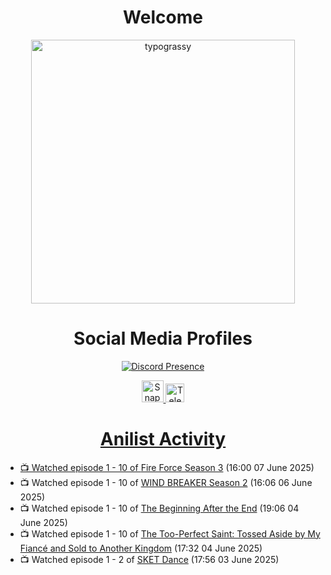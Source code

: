 <div align="center">

# Welcome
<a href="https://github.com/kawarimidoll/typograssy">
    <img alt="typograssy" src="https://typograssy.deno.dev/api?text=%E3%82%88%E3%81%86%E3%81%93%E3%81%9D%E3%81%BF%E3%81%AA%E3%81%95%E3%82%93%20-%20Sheby--&&l0=none&l1=82d9d0&l2=027353&l3=038c4c&l4=01402e&bg=none&frame=none&speed=100&comment=" width="421.99">
</a>

</div>

<div align="center">

# Social Media Profiles

[![Discord Presence](https://lanyard.cnrad.dev/api/612532963938271232)](https://discord.com/users/612532963938271232)


<a href="https://www.snapchat.com/add/a.sheby" title="Snapchat Profile">
    <img src="https://www.freepnglogos.com/uploads/snapchat-logo-png-0.png" width="35" alt="Snapchat Logo" />


<a href="https://t.me/ASheby" title="Telegram Profile">
    <img src="https://www.freepnglogos.com/uploads/telegram-logo-png-0.png" width="30" alt="Telegram Logo" />


</div>

<div align="center">

# Anilist Activity

</div>

<!-- ANILIST_ACTIVITY:start -->

-   📺 Watched episode 1 - 10 of [Fire Force Season 3](https://anilist.co/anime/149118) (16:00 07 June 2025)
-   📺 Watched episode 1 - 10 of [WIND BREAKER Season 2](https://anilist.co/anime/178680) (16:06 06 June 2025)
-   📺 Watched episode 1 - 10 of [The Beginning After the End](https://anilist.co/anime/183161) (19:06 04 June 2025)
-   📺 Watched episode 1 - 10 of [The Too-Perfect Saint: Tossed Aside by My Fiancé and Sold to Another Kingdom](https://anilist.co/anime/183275) (17:32 04 June 2025)
-   📺 Watched episode 1 - 2 of [SKET Dance](https://anilist.co/anime/9863) (17:56 03 June 2025)

<!-- ANILIST_ACTIVITY:end -->
